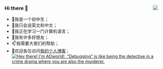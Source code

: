 ### Hi there 👋<img  src="https://github-readme-stats.vercel.app/api?username=ADworld233" align='Right'/>
- 🌱我是一个初中生；
- 💬我只会说英文和中文；
- 🔭我正在学习一门计算机语言；
- 👯我有许多好朋友；
- 📫我需要大佬们的帮助；
- 🦄欢迎各位访问[我的个人博客](https://blog.adworld.top/) ;
[![Hey there! I'm ADworld!, “Debugging” is like being the detective in a crime drama where you are also the murderer.](https://pimp-my-readme.webapp.io/pimp-my-readme/wavy-banner?subtitle=%E2%80%9CDebugging%E2%80%9D%20is%20like%20being%20the%20detective%20in%20a%20crime%20drama%20where%20you%20are%20also%20the%20murderer.&title=Hey%20there%21%20I%27m%20Haojin%21)](https://haojin.li)
<!--
**ADworld233/ADworld233** is a ✨ _special_ ✨ repository because its `README.md` (this file) appears on your GitHub profile.

Here are some ideas to get you started:

- 🔭 I’m currently working on ...
- 🌱 I’m currently learning ...
- 👯 I’m looking to collaborate on ...
- 🤔 I’m looking for help with ...
- 💬 Ask me about ...
- 📫 How to reach me: ...
- 😄 Pronouns: ...
- ⚡ Fun fact: ...
-->
